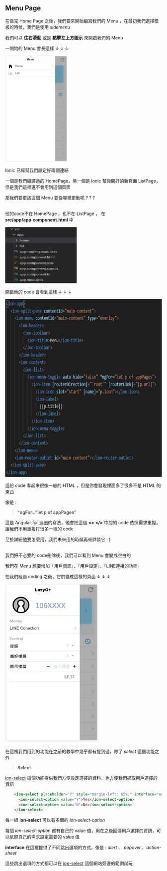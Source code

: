 ## Menu Page

在做完 Home Page 之後，我們要來開始編寫我們的 Menu ，在最初我們選擇模板的時候，我們是使用 *sidemenu* 

我們可以 **往右滑動** 或是 **點擊左上方圖示** 來開啟我們的 Menu 

一開始的 Menu 會長這樣 ↓ ↓ ↓ 

<img src="教程圖片/1574044641102.jpg" width="200px" height="340px">

Ionic 已經幫我們設定好兩個連結

一個是我們編譯過的 HomePage，另一個是 Ionic 幫你開好的新頁面 ListPage，但是我們這裡還不會用到這個頁面 

那我們要更該這個 Menu 要從哪裡更動呢 ? ? ? 

\
他的code不在 HomePage ，也不在 ListPage ， 在 **src/app/app.component.html** 中

<img src="教程圖片/1574045905083.jpg" width="230px" height="180px">

開啟他的 code 會看到這樣 ↓ ↓ ↓

<img src="教程圖片/1574045939085.jpg" width="720px" height="570px">

這份 code 看起來很像一般的 HTML ，但是你會發現裡面多了很多不是 HTML 的東西 

像是 : 

> ***ngFor="let p of appPages"** 

這是 Angular for 迴圈的寫法，他會把這個 **<> </>**  中間的 code 依照需求重複，讓我們不用重複打很多一樣的 code 

至於詳細他要怎麼用，我們未來用的時候再來詳談它 : ) 

\
我們把不必要的 code刪除後，我們可以看到 Menu 會變成空白的

我們在 Menu 想要增加「用戶資訊」、「用戶設定」、「LINE連接的功能」

在我們經過 coding 之後，它們變成這樣的頁面 ↓ ↓ ↓

<img src="教程圖片/1574140476612.jpg" width="300px" height="510px">

在這裡我們用到的功能在之前的教學中幾乎都有提到過，除了 *select* 這個功能之外

> **Select**

[ion-select](https://ionicframework.com/docs/api/select) 這個功能提供我們方便設定選擇的資料，也方便我們抓取用戶選擇的資訊 
```html   
    <ion-select placeholder="?" style="margin-left: 65%;" interface="action-sheet">
      <ion-select-option value="Y">Yes</ion-select-option>
      <ion-select-option value="N">No</ion-select-option>
    </ion-select>
```
每一組 **ion-select** 可以有多個的 *ion-select-option* 

每個 *ion-select-option* 都有自己的 value 值，用在之後回傳用戶選擇的資訊，可以依照自己的需求設定需要的 value 值 

**interface** 在這裡提供了不同跳出選項的方式，像是 : *alert* 、 *popover* 、*action-sheet* 

這些跳出選項的方式都可以在 [ion-select](https://ionicframework.com/docs/api/select) 這個網站旁邊的範例試玩











